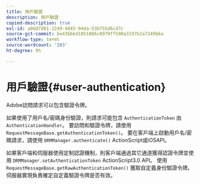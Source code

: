 ```yaml
---
title: 用戶驗證
description: 用戶驗證
copied-description: true
exl-id: a0dd7d81-2249-4845-94da-53b755d6cd7c
source-git-commit: be43bbbd1051886c8979ff590a3197b2a7249b6a
workflow-type: tm+mt
source-wordcount: '103'
ht-degree: 0%

---
```


# 用戶驗證{#user-authentication}

Adobe訪問請求可以包含驗證令牌。

如果使用了用戶名/密碼身份驗證，則請求可能包含 `AuthenticationToken` 由 `AuthenticationHandler`。 要訪問和驗證令牌，請使用 `RequestMessageBase.getAuthenticationToken()`。 要在客戶端上啟動用戶名/密碼請求，請使用 `DRMManager.authenticate()` ActionScript或iOSAPI。

如果客戶端和伺服器使用定制認證機制，則客戶端通過其它通道獲得認證令牌並使用 `DRMManager.setAuthenticationToken` ActionScript3.0 API。 使用 `RequestMessageBase.getRawAuthenticationToken()` 獲取自定義身份驗證令牌。 伺服器實現負責確定自定義驗證令牌是否有效。
